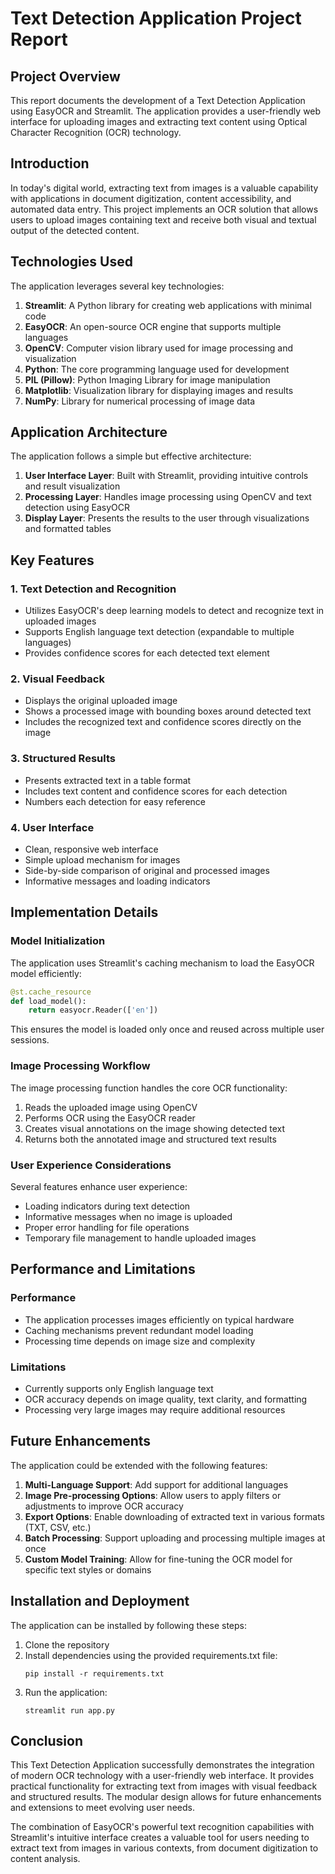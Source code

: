 # Text Detection Application Project Report

## Project Overview
This report documents the development of a Text Detection Application using EasyOCR and Streamlit. The application provides a user-friendly web interface for uploading images and extracting text content using Optical Character Recognition (OCR) technology.

## Introduction
In today's digital world, extracting text from images is a valuable capability with applications in document digitization, content accessibility, and automated data entry. This project implements an OCR solution that allows users to upload images containing text and receive both visual and textual output of the detected content.

## Technologies Used
The application leverages several key technologies:

1. **Streamlit**: A Python library for creating web applications with minimal code
2. **EasyOCR**: An open-source OCR engine that supports multiple languages
3. **OpenCV**: Computer vision library used for image processing and visualization
4. **Python**: The core programming language used for development
5. **PIL (Pillow)**: Python Imaging Library for image manipulation
6. **Matplotlib**: Visualization library for displaying images and results
7. **NumPy**: Library for numerical processing of image data

## Application Architecture
The application follows a simple but effective architecture:

1. **User Interface Layer**: Built with Streamlit, providing intuitive controls and result visualization
2. **Processing Layer**: Handles image processing using OpenCV and text detection using EasyOCR
3. **Display Layer**: Presents the results to the user through visualizations and formatted tables

## Key Features

### 1. Text Detection and Recognition
- Utilizes EasyOCR's deep learning models to detect and recognize text in uploaded images
- Supports English language text detection (expandable to multiple languages)
- Provides confidence scores for each detected text element

### 2. Visual Feedback
- Displays the original uploaded image
- Shows a processed image with bounding boxes around detected text
- Includes the recognized text and confidence scores directly on the image

### 3. Structured Results
- Presents extracted text in a table format
- Includes text content and confidence scores for each detection
- Numbers each detection for easy reference

### 4. User Interface
- Clean, responsive web interface
- Simple upload mechanism for images
- Side-by-side comparison of original and processed images
- Informative messages and loading indicators

## Implementation Details

### Model Initialization
The application uses Streamlit's caching mechanism to load the EasyOCR model efficiently:

```python
@st.cache_resource
def load_model():
    return easyocr.Reader(['en'])
```

This ensures the model is loaded only once and reused across multiple user sessions.

### Image Processing Workflow
The image processing function handles the core OCR functionality:

1. Reads the uploaded image using OpenCV
2. Performs OCR using the EasyOCR reader
3. Creates visual annotations on the image showing detected text
4. Returns both the annotated image and structured text results

### User Experience Considerations
Several features enhance user experience:

- Loading indicators during text detection
- Informative messages when no image is uploaded
- Proper error handling for file operations
- Temporary file management to handle uploaded images

## Performance and Limitations

### Performance
- The application processes images efficiently on typical hardware
- Caching mechanisms prevent redundant model loading
- Processing time depends on image size and complexity

### Limitations
- Currently supports only English language text
- OCR accuracy depends on image quality, text clarity, and formatting
- Processing very large images may require additional resources

## Future Enhancements
The application could be extended with the following features:

1. **Multi-Language Support**: Add support for additional languages
2. **Image Pre-processing Options**: Allow users to apply filters or adjustments to improve OCR accuracy
3. **Export Options**: Enable downloading of extracted text in various formats (TXT, CSV, etc.)
4. **Batch Processing**: Support uploading and processing multiple images at once
5. **Custom Model Training**: Allow for fine-tuning the OCR model for specific text styles or domains

## Installation and Deployment
The application can be installed by following these steps:

1. Clone the repository
2. Install dependencies using the provided requirements.txt file:
   ```
   pip install -r requirements.txt
   ```
3. Run the application:
   ```
   streamlit run app.py
   ```

## Conclusion
This Text Detection Application successfully demonstrates the integration of modern OCR technology with a user-friendly web interface. It provides practical functionality for extracting text from images with visual feedback and structured results. The modular design allows for future enhancements and extensions to meet evolving user needs.

The combination of EasyOCR's powerful text recognition capabilities with Streamlit's intuitive interface creates a valuable tool for users needing to extract text from images in various contexts, from document digitization to content analysis.
